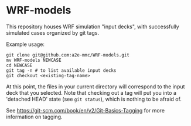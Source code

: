 # WRF-models

This repository houses WRF simulation "input decks", with successfully
simulated cases organized by git tags.

Example usage:
```
git clone git@github.com:a2e-mmc/WRF-models.git
mv WRF-models NEWCASE
cd NEWCASE
git tag -n # to list available input decks
git checkout <existing-tag-name>
```
At this point, the files in your current directory will correspond to the input
deck that you selected. Note that checking out a tag will put you into a
'detached HEAD' state (see `git status`), which is nothing to be afraid of. 

See https://git-scm.com/book/en/v2/Git-Basics-Tagging for more information on
tagging.
